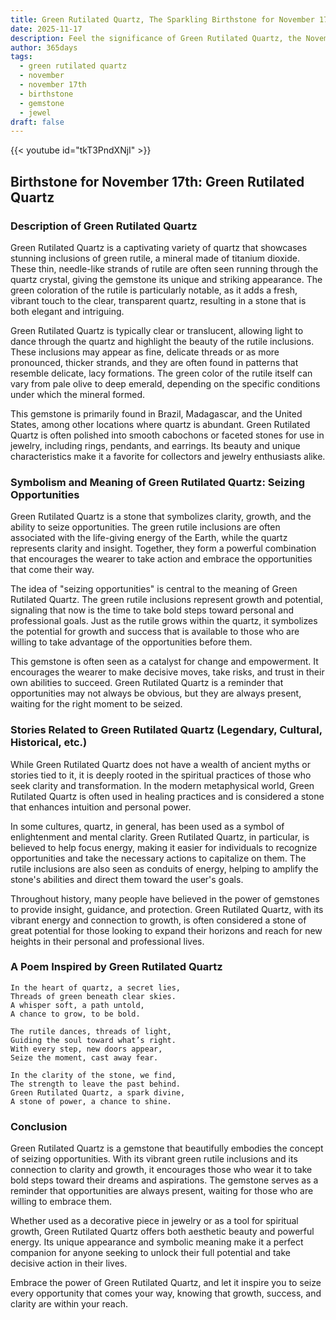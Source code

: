 ```yaml
---
title: Green Rutilated Quartz, The Sparkling Birthstone for November 17th
date: 2025-11-17
description: Feel the significance of Green Rutilated Quartz, the November 17th birthstone symbolizing Seizing opportunities. Let its beauty and meaning brighten your day.
author: 365days
tags:
  - green rutilated quartz
  - november
  - november 17th
  - birthstone
  - gemstone
  - jewel
draft: false
---
```


{{< youtube id="tkT3PndXNjI" >}}

## Birthstone for November 17th: Green Rutilated Quartz

### Description of Green Rutilated Quartz

Green Rutilated Quartz is a captivating variety of quartz that showcases stunning inclusions of green rutile, a mineral made of titanium dioxide. These thin, needle-like strands of rutile are often seen running through the quartz crystal, giving the gemstone its unique and striking appearance. The green coloration of the rutile is particularly notable, as it adds a fresh, vibrant touch to the clear, transparent quartz, resulting in a stone that is both elegant and intriguing.

Green Rutilated Quartz is typically clear or translucent, allowing light to dance through the quartz and highlight the beauty of the rutile inclusions. These inclusions may appear as fine, delicate threads or as more pronounced, thicker strands, and they are often found in patterns that resemble delicate, lacy formations. The green color of the rutile itself can vary from pale olive to deep emerald, depending on the specific conditions under which the mineral formed.

This gemstone is primarily found in Brazil, Madagascar, and the United States, among other locations where quartz is abundant. Green Rutilated Quartz is often polished into smooth cabochons or faceted stones for use in jewelry, including rings, pendants, and earrings. Its beauty and unique characteristics make it a favorite for collectors and jewelry enthusiasts alike.

### Symbolism and Meaning of Green Rutilated Quartz: Seizing Opportunities

Green Rutilated Quartz is a stone that symbolizes clarity, growth, and the ability to seize opportunities. The green rutile inclusions are often associated with the life-giving energy of the Earth, while the quartz represents clarity and insight. Together, they form a powerful combination that encourages the wearer to take action and embrace the opportunities that come their way.

The idea of "seizing opportunities" is central to the meaning of Green Rutilated Quartz. The green rutile inclusions represent growth and potential, signaling that now is the time to take bold steps toward personal and professional goals. Just as the rutile grows within the quartz, it symbolizes the potential for growth and success that is available to those who are willing to take advantage of the opportunities before them.

This gemstone is often seen as a catalyst for change and empowerment. It encourages the wearer to make decisive moves, take risks, and trust in their own abilities to succeed. Green Rutilated Quartz is a reminder that opportunities may not always be obvious, but they are always present, waiting for the right moment to be seized.

### Stories Related to Green Rutilated Quartz (Legendary, Cultural, Historical, etc.)

While Green Rutilated Quartz does not have a wealth of ancient myths or stories tied to it, it is deeply rooted in the spiritual practices of those who seek clarity and transformation. In the modern metaphysical world, Green Rutilated Quartz is often used in healing practices and is considered a stone that enhances intuition and personal power.

In some cultures, quartz, in general, has been used as a symbol of enlightenment and mental clarity. Green Rutilated Quartz, in particular, is believed to help focus energy, making it easier for individuals to recognize opportunities and take the necessary actions to capitalize on them. The rutile inclusions are also seen as conduits of energy, helping to amplify the stone's abilities and direct them toward the user's goals.

Throughout history, many people have believed in the power of gemstones to provide insight, guidance, and protection. Green Rutilated Quartz, with its vibrant energy and connection to growth, is often considered a stone of great potential for those looking to expand their horizons and reach for new heights in their personal and professional lives.

### A Poem Inspired by Green Rutilated Quartz

```
In the heart of quartz, a secret lies,  
Threads of green beneath clear skies.  
A whisper soft, a path untold,  
A chance to grow, to be bold.  

The rutile dances, threads of light,  
Guiding the soul toward what’s right.  
With every step, new doors appear,  
Seize the moment, cast away fear.  

In the clarity of the stone, we find,  
The strength to leave the past behind.  
Green Rutilated Quartz, a spark divine,  
A stone of power, a chance to shine.
```

### Conclusion

Green Rutilated Quartz is a gemstone that beautifully embodies the concept of seizing opportunities. With its vibrant green rutile inclusions and its connection to clarity and growth, it encourages those who wear it to take bold steps toward their dreams and aspirations. The gemstone serves as a reminder that opportunities are always present, waiting for those who are willing to embrace them.

Whether used as a decorative piece in jewelry or as a tool for spiritual growth, Green Rutilated Quartz offers both aesthetic beauty and powerful energy. Its unique appearance and symbolic meaning make it a perfect companion for anyone seeking to unlock their full potential and take decisive action in their lives.

Embrace the power of Green Rutilated Quartz, and let it inspire you to seize every opportunity that comes your way, knowing that growth, success, and clarity are within your reach.